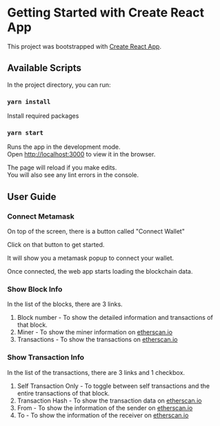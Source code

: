 # Getting Started with Create React App

This project was bootstrapped with [Create React App](https://github.com/facebook/create-react-app).

## Available Scripts

In the project directory, you can run:
### `yarn install`

Install required packages

### `yarn start`

Runs the app in the development mode.\
Open [http://localhost:3000](http://localhost:3000) to view it in the browser.

The page will reload if you make edits.\
You will also see any lint errors in the console.

## User Guide

### Connect Metamask

On top of the screen, there is a button called "Connect Wallet"

Click on that button to get started.

It will show you a metamask popup to connect your wallet.

Once connected, the web app starts loading the blockchain data.

### Show Block Info

In the list of the blocks, there are 3 links.
1. Block number - To show the detailed information and transactions of that block.
2. Miner - To show the miner information on [etherscan.io](https://etherscan.io)
3. Transactions - To show the transactions on [etherscan.io](https://etherscan.io)


### Show Transaction Info

In the list of the transactions, there are 3 links and 1 checkbox.
1. Self Transaction Only - To toggle between self transactions and the entire transactions of that block.
2. Transaction Hash - To show the transaction data on [etherscan.io](https://etherscan.io)
3. From - To show the information of the sender on [etherscan.io](https://etherscan.io)
4. To - To show the information of the receiver on [etherscan.io](https://etherscan.io)
